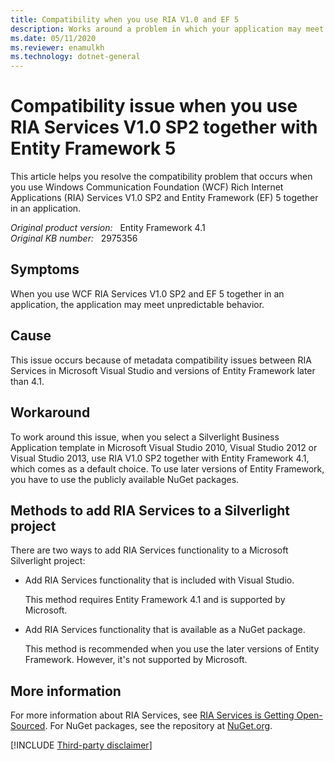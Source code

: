 ```yaml
---
title: Compatibility when you use RIA V1.0 and EF 5
description: Works around a problem in which your application may meet unpredictable behavior.
ms.date: 05/11/2020
ms.reviewer: enamulkh
ms.technology: dotnet-general
---
```

# Compatibility issue when you use RIA Services V1.0 SP2 together with Entity Framework 5

This article helps you resolve the compatibility problem that occurs when you use Windows Communication Foundation (WCF) Rich Internet Applications (RIA) Services V1.0 SP2 and Entity Framework (EF) 5 together in an application.

_Original product version:_ &nbsp; Entity Framework 4.1  
_Original KB number:_ &nbsp; 2975356

## Symptoms  

When you use WCF RIA Services V1.0 SP2 and EF 5 together in an application, the application may meet unpredictable behavior.

## Cause

This issue occurs because of metadata compatibility issues between RIA Services in Microsoft Visual Studio and versions of Entity Framework later than 4.1.

## Workaround

To work around this issue, when you select a Silverlight Business Application template in Microsoft Visual Studio 2010, Visual Studio 2012 or Visual Studio 2013, use RIA V1.0 SP2 together with Entity Framework 4.1, which comes as a default choice. To use later versions of Entity Framework, you have to use the publicly available NuGet packages.

## Methods to add RIA Services to a Silverlight project

There are two ways to add RIA Services functionality to a Microsoft Silverlight project:

- Add RIA Services functionality that is included with Visual Studio.

    This method requires Entity Framework 4.1 and is supported by Microsoft.

- Add RIA Services functionality that is available as a NuGet package.

    This method is recommended when you use the later versions of Entity Framework. However, it's not supported by Microsoft.

## More information

For more information about RIA Services, see [RIA Services is Getting Open-Sourced](https://jeffhandley.com/2013-07-03/ria-services-is-getting-open-sourced). For NuGet packages, see the repository at [NuGet.org](https://www.nuget.org).

[!INCLUDE [Third-party disclaimer](../../../includes/third-party-disclaimer.md)]
